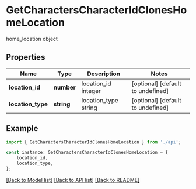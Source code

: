 # GetCharactersCharacterIdClonesHomeLocation

home_location object

## Properties

Name | Type | Description | Notes
------------ | ------------- | ------------- | -------------
**location_id** | **number** | location_id integer | [optional] [default to undefined]
**location_type** | **string** | location_type string | [optional] [default to undefined]

## Example

```typescript
import { GetCharactersCharacterIdClonesHomeLocation } from './api';

const instance: GetCharactersCharacterIdClonesHomeLocation = {
    location_id,
    location_type,
};
```

[[Back to Model list]](../README.md#documentation-for-models) [[Back to API list]](../README.md#documentation-for-api-endpoints) [[Back to README]](../README.md)
